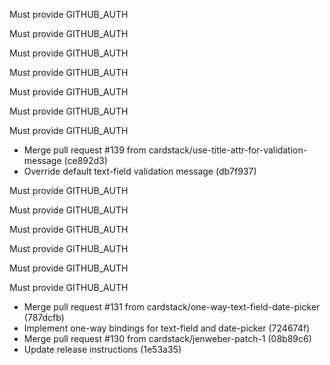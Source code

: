 Must provide GITHUB_AUTH

Must provide GITHUB_AUTH

Must provide GITHUB_AUTH

Must provide GITHUB_AUTH

Must provide GITHUB_AUTH

Must provide GITHUB_AUTH

Must provide GITHUB_AUTH

* Merge pull request #139 from cardstack/use-title-attr-for-validation-message (ce892d3)
* Override default text-field validation message (db7f937)

Must provide GITHUB_AUTH

Must provide GITHUB_AUTH

Must provide GITHUB_AUTH

Must provide GITHUB_AUTH

Must provide GITHUB_AUTH

Must provide GITHUB_AUTH

* Merge pull request #131 from cardstack/one-way-text-field-date-picker (787dcfb)
* Implement one-way bindings for text-field and date-picker (724674f)
* Merge pull request #130 from cardstack/jenweber-patch-1 (08b89c6)
* Update release instructions (1e53a35)
